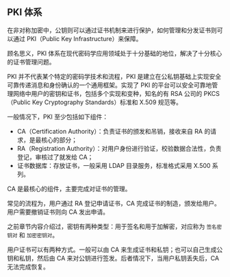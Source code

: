 ## PKI 体系

在非对称加密中，公钥则可以通过证书机制来进行保护，如何管理和分发证书则可以通过 PKI（Public Key Infrastructure）来保障。

顾名思义，PKI 体系在现代密码学应用领域处于十分基础的地位，解决了十分核心的证书管理问题。

PKI 并不代表某个特定的密码学技术和流程，PKI 是建立在公私钥基础上实现安全可靠传递消息和身份确认的一个通用框架。实现了 PKI 的平台可以安全可靠地管理网络中用户的密钥和证书，包括多个实现和变种，知名的有 RSA 公司的 PKCS（Public Key Cryptography Standards）标准和 X.509 规范等。

一般情况下，PKI 至少包括如下组件：

* CA（Certification Authority）：负责证书的颁发和吊销，接收来自 RA 的请求，是最核心的部分；
* RA（Registration Authority）：对用户身份进行验证，校验数据合法性，负责登记，审核过了就发给 CA；
* 证书数据库：存放证书，一般采用 LDAP 目录服务，标准格式采用 X.500 系列。

CA 是最核心的组件，主要完成对证书的管理。

常见的流程为，用户通过 RA 登记申请证书，CA 完成证书的制造，颁发给用户。用户需要撤销证书则向 CA 发出申请。

之前章节内容介绍过，密钥有两种类型：用于签名和用于加解密，对应称为 `签名密钥对` 和 `加密密钥对`。

用户证书可以有两种方式。一般可以由 CA 来生成证书和私钥；也可以自己生成公钥和私钥，然后由 CA 来对公钥进行签发。后者情况下，当用户私钥丢失后，CA 无法完成恢复。